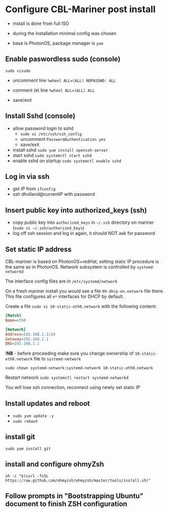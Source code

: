 # Configure CBL-Mariner post install

* install is done from full ISO

* during the installation minimal config was chosen

* base is PhotonOS, package manager is `yum`

## Enable paswordless sudo (console)

`sudo visudo`

* uncomment line `%wheel ALL=(ALL) NOPASSWD: ALL`

* comment (`#`) line `%wheel ALL=(ALL) ALL`

* save/exit

## Install Sshd (console)

* allow password login to sshd
  * `sudo vi /etc/ssh/ssh_config`
  * uncomment `PasswordAuthentication yes`
  * save/exit
* install sshd `sudo yum install openssh-server`
* start sshd `sudo systemctl start sshd`
* enable sshd on startup `sudo systemctl enable sshd`

## Log in via ssh

* get IP from `ifconfig`
* ssh dholland@currentIP with password

## Insert public key into authorized_keys (ssh)

* copy public key into `authorized_keys` in `~/.ssh` directory on mariner (`sudo vi ~/.ssh/authorized_keys`)
* log off ssh session and log in again, it should NOT ask for password

## Set static IP address

CBL-mariner is based on PhotonOS+redHat, setting static IP procedure is the same as in PhotonOS. Network subsystem is controlled by `systemd-networkd`

The interface config files are in `/etc/systemd/network`

On a fresh mariner install you would see a file `99-dhcp-en.network` file there. This file configures all `e*` interfaces for DHCP by default.

Create a file `sudo vi 10-static-eth0.network` with the following content:

```Ini
[Match]
Name=eth0

[Network]
Address=192.168.1.2/24
Gateway=192.168.1.1
DNS=192.168.1.1
```

!**NB** - before proceeding make sure you change ownership of `10-static-eth0.network` file to `systemd-network`

```Shell
sudo chown systemd-network:systemd-network 10-static-eth0.network
```

Restart network `sudo systemctl restart systemd-networkd`

You will lose ssh connection, reconnect using newly set static IP

## Install updates and reboot

* `sudo yum update -y`
* `sudo reboot`

## install git

`sudo yum install git`

## install and configure ohmyZsh

`sh -c "$(curl -fsSL https://raw.github.com/ohmyzsh/ohmyzsh/master/tools/install.sh)"`

## Follow prompts in "Bootstrapping Ubuntu" document to finish ZSH configuration
